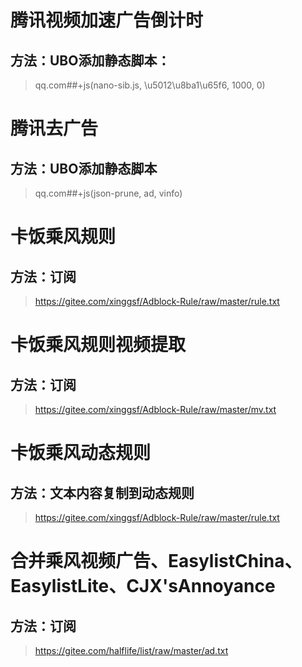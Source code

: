 # 腾讯视频加速广告倒计时
## 方法：UBO添加静态脚本：
> qq.com##+js(nano-sib.js, \u5012\u8ba1\u65f6, 1000, 0)

# 腾讯去广告
## 方法：UBO添加静态脚本
> qq.com##+js(json-prune, ad, vinfo)

# 卡饭乘风规则
## 方法：订阅
> https://gitee.com/xinggsf/Adblock-Rule/raw/master/rule.txt

# 卡饭乘风规则视频提取
## 方法：订阅
> https://gitee.com/xinggsf/Adblock-Rule/raw/master/mv.txt

# 卡饭乘风动态规则
## 方法：文本内容复制到动态规则
> https://gitee.com/xinggsf/Adblock-Rule/raw/master/rule.txt

# 合并乘风视频广告、EasylistChina、EasylistLite、CJX'sAnnoyance
## 方法：订阅
> https://gitee.com/halflife/list/raw/master/ad.txt